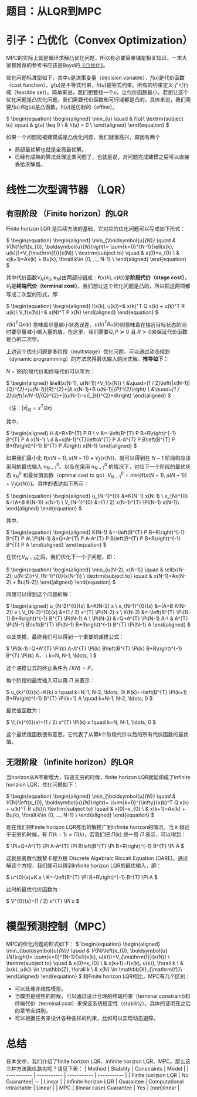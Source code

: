 # 题目：从LQR到MPC

# 引子：凸优化（Convex Optimization）
MPC的实际上就是循环求解凸优化问题，所以有必要简单铺垫相关知识。一本大家都推荐的参考书应该是Boyd的[《凸优化》](https://web.stanford.edu/~boyd/cvxbook/)。

优化问题标准型如下，其中$u$是决策变量（decision variable），$f(u)$是代价函数（cost function），$g(u)$是不等式约束，$h(u)$是等式约束。所有的约束定义了可行域（feasible set）。简单来说，我们想要找一个$u$，让代价函数最小。若想让这个优化问题是凸优化问题，我们需要代价函数和可行域都是凸的。具体来说，我们需要$f(u)和g(u)$是凸函数，$h(u)$是仿射的（affine）。

$
\begin{equation}
\begin{aligned}
\min_{u} \quad & f(u)\\
\textrm{subject to} \quad & g(u) \leq 0 \\
  & h(u) = 0    \\
\end{aligned}
\end{equation}
$

如果一个问题能被建模成是凸优化问题，我们就很高兴，原因有两个
- 局部最优解也就是全局最优解。
- 已经有成熟的算法处理这类问题了，也就是说，对问题完成建模之后可以直接丢给求解器。

# 线性二次型调节器 （LQR）

## 有限阶段 （Finite horizon）的LQR 
Finite horizon LQR 是后续方法的基础，它对应的优化问题可以写成如下形式：

$
\begin{equation}
\begin{aligned}
\min_{\boldsymbol{u}_{N}} \quad & V_{N}\left(x_{0}, \boldsymbol{u}_{N}\right)= \sum_{k=0}^{N-1}\{\ell(x(k), u(k))\}+V_{\mathrm{f}}(x(N)) \\
\textrm{subject to} \quad & x(0)=x_{0} \\
& x(k+1)=Ax(k) + Bu(k), \forall k\in \{0, ..., N-1\} \\
\end{aligned}
\end{equation}
$

其中代价函数$V_{N}\left(x_{0}, \boldsymbol{u}_{N}\right)$由两部分组成：$\ell(x(k), u(k))$是**阶段代价（stage cost）**，$V_{\mathrm{f}}$是**终端代价（terminal cost）**。我们想让这个优化问题是凸的，所以把这两项都写成二次型的形式，即

$
\begin{equation} 
\begin{aligned}
    l(x(k), u(k))=& x(k)^T Q x(k) + u(k)^T R u(k)\\
    V_f(x(N))=& x(N)^T P x(N)
\end{aligned}
\end{equation}
$

$x(k)^T Q x(k)$ 意味着尽量缩小状态误差，$u(k)^T R u(k)$则意味着在接近目标状态的同时要尽量减小输入量的值。在这里，我们需要$Q, P\succeq0$ 且 $R\succ0$来保证代价函数是凸的二次型。

上边这个优化问题是多阶段（multistage）优化问题，可以通过动态规划（dynamic programming）的方法求得最优输入的闭式解。**推导如下：**

<!-- 在教材[Model Predictive Control:
Theory, Computation, and Design 2nd Edition ](https://sites.engineering.ucsb.edu/~jbraw/mpc/MPC-book-2nd-edition-3rd-printing.pdf)的18到20页有详细的推导。最后我们可以得到： -->

$N-1$的阶段代价和终端代价可以写为：

$
\begin{aligned}
&\ell(x(N-1), u(N-1))+V_f(x(N)) \\
&\quad=(1 / 2)\left(|x(N-1)|_{Q}^{2}+|u(N-1)|_{R}^{2}+|A x(N-1)+B u(N-1)|_{P}^{2}\right) \\
&\quad=(1 / 2)\left(|x(N-1)|_{Q}^{2}+|(u(N-1)-v)|_{H}^{2}+d\right)
\end{aligned}
$

（注：$|x|_Q = x^T Q x$)

其中，

$
\begin{aligned}
H &=R+B^{T} P B \\
v &=-\left(B^{T} P B+R\right)^{-1} B^{T} P A x(N-1) \\
d &=x(N-1)^{T}\left(A^{T} P A-A^{T} P B\left(B^{T} P B+R\right)^{-1} B^{T} P A\right) x(N-1)
\end{aligned}
$

如果我们最小化 $\ell(x(N-1), u(N-1))+V_f(x(N))$，就可以得到在 $N-1$ 阶段的应该采用的最优输入 $u_{N-1}^{0}$。以及在采用 $u_{N-1}^{0}$ 的情况下，对应下一个阶段的最优状态 $x_{N}^{0}$ 和最优值函数（optimal cost to go）$V_{N-1}^{0} = min\{\ell(x(N-1), u(N-1))+V_f(x(N))\}$。具体的表达如下所示：

$
\begin{equation}
\begin{aligned} 
u_{N-1}^{0} &=K(N-1) x(N-1) \\ 
x_{N}^{0} &=(A+B K(N-1)) x(N-1) \\ 
V_{N-1}^{0} &=(1 / 2) x(N-1)^{T} \Pi(N-1) x(N-1)\\
\end{aligned}
\end{equation}
$

其中，

$
\begin{equation}
\begin{aligned} 
K(N-1) &=-\left(B^{T} P B+R\right)^{-1} B^{T} P A\\
\Pi(N-1) &=Q+A^{T} P A-A^{T} P B\left(B^{T} P B+R\right)^{-1} B^{T} P A
\end{aligned}
\end{equation}
$

在优化$V_{N-1}$之后，我们优化下一个子问题，即：

$
\begin{equation}
\begin{aligned}
\min_{u(N-2), x(N-1)} \quad & \ell(x(N-2), u(N-2))+V_{N-1}^{0}(x(N-1)) \\
\textrm{subject to} \quad & x(N-1)=Ax(N-2) + Bu(N-2)\\
\end{aligned}
\end{equation}
$

同理可以得到这个问题的解：

$
\begin{aligned}
u_{N-2}^{0}(x) &=K(N-2) x \\
x_{N-1}^{0}(x) &=(A+B K(N-2)) x \\
V_{N-2}^{0}(x) &=(1 / 2) x^{T} \Pi(N-2) x \\
K(N-2) &=-\left(B^{T} \Pi(N-1) B+R\right)^{-1} B^{T} \Pi(N-1) A \\
\Pi(N-2) &=Q+A^{T} \Pi(N-1) A-\\
& A^{T} \Pi(N-1) B\left(B^{T} \Pi(N-1) B+R\right)^{-1} B^{T} \Pi(N-1) A
\end{aligned}
$

以此类推，最终我们可以得到一个重要的递推公式：

$
\Pi(k-1)=Q+A^{T} \Pi(k) A-A^{T} \Pi(k) B\left(B^{T} \Pi(k) B+R\right)^{-1} B^{T} \Pi(k) A， \\
k=N, N-1, \ldots, 1
$

这个递推公式的终止条件为 $\Pi(N)=P$。

每个阶段的最优输入可以用 $\Pi$ 来表示：

$
u_{k}^{0}(x)=K(k) x \quad k=N-1, N-2, \ldots, 0\\
K(k)=-\left(B^{T} \Pi(k+1) B+R\right)^{-1} B^{T} \Pi(k+1) A \quad k=N-1, N-2, \ldots, 0
$

最优值函数为：

$
V_{k}^{0}(x)=(1 / 2) x^{T} \Pi(k) x \quad k=N, N-1, \ldots, 0
$

这个最优值函数很有意思，它代表了从第$k$个阶段代价以后的所有代价函数的最优值。

## 无限阶段 （infinite horizon）的LQR 
当horizon从$N$不断增大，知道无穷的时候，finite horizon LQR就延伸成了infinite horizion LQR，优化问题如下：

$
\begin{equation}
\begin{aligned}
\min_{\boldsymbol{u}_{N}} \quad & V_{N}\left(x_{0}, \boldsymbol{u}_{N}\right)= \sum_{k=0}^{\infty}\{x(k)^T Q x(k) + u(k)^T R u(k)\}\\
\textrm{subject to} \quad & x(0)=x_{0} \\
& x(k+1)=Ax(k) + Bu(k), \forall k\in \{0, ..., N-1\} \\
\end{aligned}
\end{equation}
$

现在我们把Finite horizon LQR推出的解推广到Infinite horizon的情况。当 $k$ 趋近于无穷的时候，有 $\Pi(k-1)=\Pi(k)$，若我们把 $\Pi(k)$ 统一用 $\Pi$ 表示，可以得到：

$
\Pi=Q+A^{T} \Pi A-A^{T} \Pi B\left(B^{T} \Pi B+R\right)^{-1} B^{T} \Pi A
$

这就是离散代数黎卡提方程 Discrete Algebraic Riccati Equation (DARE)。通过解这个方程，我们就可以得到Infinite horizon LQR的最优输入，即：

$
u^{0}(x)=K x \\ 
K=-\left(B^{T} \Pi B+R\right)^{-1} B^{T} \Pi A
$

此时的最优代价函数为：

$
V^{0}(x)=(1 / 2) x^{T} \Pi x
$

# 模型预测控制（MPC）
MPC的优化问题的形式如下：
$
\begin{equation}
\begin{aligned}
\min_{\boldsymbol{u}_{N}} \quad & V_{N}\left(x_{0}, \boldsymbol{u}_{N}\right)= \sum_{k=0}^{N-1}\{\ell(x(k), u(k))\}+V_{\mathrm{f}}(x(N)) \\
\textrm{subject to} \quad & x(0)=x_{0} \\
& x(k+1)=f(x(k), u(k)), \forall k \\ & (x(k), u(k)) \in \mathbb{Z}, \forall k \\ 
& x(N) \in \mathbb{X}_{\mathrm{f}}\\
\end{aligned}
\end{equation}
$
和Finite horizon LQR相比，MPC有几个区别：
- 可以处理非线性模型。
- 当模型是线性的时候，可以通过设计合理的终端约束（terminal constraint)和终端代价（terminal cost）来保证系统稳定性（stability）。具体的证明在之后的章节会讲到。
- 可以根据任务来设计各种各样的约束，比如可以实现动态避障。



# 总结
在本文中，我们介绍了finite horizon LQR、infinite horizon LQR、MPC。那么这三种方法孰优孰劣呢？请见下表：
| Method | Stability | Constraints | Model |
| ----------- | ----------- | ----------- | ----------- |
| Finite horizion LQR | No Guarantee| -- | Linear |
| Infinite horizon LQR | Guarantee | Computational intractable |  Linear |
| MPC | (linear case) Guarantee | Yes | (non)linear |